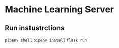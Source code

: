 # Machine Learning Server

## Run instustrctions

```pipenv shell```
```pipenv install```
```flask run```